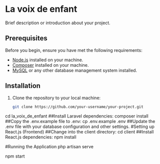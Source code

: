 # La voix de enfant

Brief description or introduction about your project.

## Prerequisites

Before you begin, ensure you have met the following requirements:

- [Node.js](https://nodejs.org/) installed on your machine.
- [Composer](https://getcomposer.org/) installed on your machine.
- [MySQL](https://www.mysql.com/) or any other database management system installed.

## Installation

1. Clone the repository to your local machine:

   ```bash
   git clone https://github.com/your-username/your-project.git
cd la_voix_de_enfant
##Install Laravel dependencies:
composer install
##Copy the .env.example file to .env:
cp .env.example .env
##Update the .env file with your database configuration and other settings.
#Setting up React.js (Frontend)
##Change into the client directory:
cd client
##Install React.js dependencies:
npm install

#Running the Application
php artisan serve

npm start

